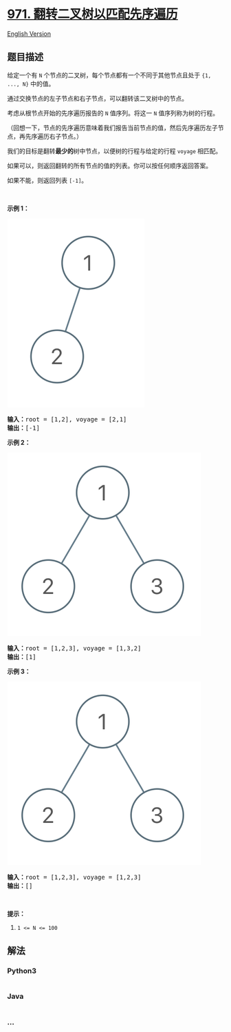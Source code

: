 # [971. 翻转二叉树以匹配先序遍历](https://leetcode-cn.com/problems/flip-binary-tree-to-match-preorder-traversal)

[English Version](/solution/0900-0999/0971.Flip%20Binary%20Tree%20To%20Match%20Preorder%20Traversal/README_EN.md)

## 题目描述

<!-- 这里写题目描述 -->
<p>给定一个有 <code>N</code> 个节点的二叉树，每个节点都有一个不同于其他节点且处于 <code>{1, ..., N}</code> 中的值。</p>

<p>通过交换节点的左子节点和右子节点，可以翻转该二叉树中的节点。</p>

<p>考虑从根节点开始的先序遍历报告的 <code>N</code> 值序列。将这一 <code>N</code> 值序列称为树的行程。</p>

<p>（回想一下，节点的先序遍历意味着我们报告当前节点的值，然后先序遍历左子节点，再先序遍历右子节点。）</p>

<p>我们的目标是翻转<strong>最少的</strong>树中节点，以便树的行程与给定的行程&nbsp;<code>voyage</code>&nbsp;相匹配。&nbsp;</p>

<p>如果可以，则返回翻转的所有节点的值的列表。你可以按任何顺序返回答案。</p>

<p>如果不能，则返回列表 <code>[-1]</code>。</p>

<p>&nbsp;</p>

<p><strong>示例 1：</strong></p>

![](./images/1219-01.png)

<pre><strong>输入：</strong>root = [1,2], voyage = [2,1]
<strong>输出：</strong>[-1]
</pre>

<p><strong>示例 2：</strong></p>

![](./images/1219-02.png)

<pre><strong>输入：</strong>root = [1,2,3], voyage = [1,3,2]
<strong>输出：</strong>[1]
</pre>

<p><strong>示例 3：</strong></p>

![](./images/1219-02.png)

<pre><strong>输入：</strong>root = [1,2,3], voyage = [1,2,3]
<strong>输出：</strong>[]
</pre>

<p>&nbsp;</p>

<p><strong>提示：</strong></p>

<ol>
	<li><code>1 &lt;= N &lt;= 100</code></li>
</ol>

## 解法

<!-- 这里可写通用的实现逻辑 -->

<!-- tabs:start -->

### **Python3**

<!-- 这里可写当前语言的特殊实现逻辑 -->

```python

```

### **Java**

<!-- 这里可写当前语言的特殊实现逻辑 -->

```java

```

### **...**

```

```

<!-- tabs:end -->
